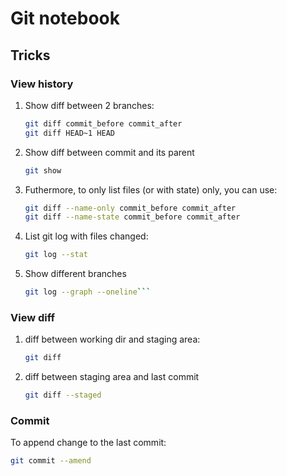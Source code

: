 # Git notebook

## Tricks
### View history
1. Show diff between 2 branches:
    ```bash
    git diff commit_before commit_after
    git diff HEAD~1 HEAD
    ```

1. Show diff between commit and its parent
    ```bash
    git show
    ```

1. Futhermore, to only list files (or with state) only, you can use:
    ```bash
    git diff --name-only commit_before commit_after
    git diff --name-state commit_before commit_after
    ```

1. List git log with files changed:
    ```bash
    git log --stat
    ```

1. Show different branches
    ```bash
    git log --graph --oneline```

### View diff
 1. diff between working dir and staging area:
    ```bash
    git diff
    ```
 2. diff between staging area and last commit 
    ```bash
    git diff --staged
    ```

### Commit
To append change to the last commit:
```bash
git commit --amend
```
